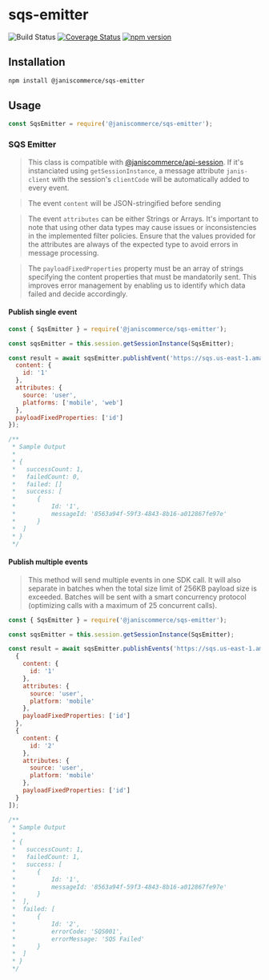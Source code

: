 # sqs-emitter

![Build Status](https://github.com/janis-commerce/sqs-emitter/workflows/Build%20Status/badge.svg)
[![Coverage Status](https://coveralls.io/repos/github/janis-commerce/sqs-emitter/badge.svg?branch=master)](https://coveralls.io/github/janis-commerce/sqs-emitter?branch=master)
[![npm version](https://badge.fury.io/js/%40janiscommerce%2Fsqs-emitter.svg)](https://www.npmjs.com/package/@janiscommerce/sqs-emitter)


## Installation
```sh
npm install @janiscommerce/sqs-emitter
```

## Usage
```js
const SqsEmitter = require('@janiscommerce/sqs-emitter');
```

### SQS Emitter

> This class is compatible with [@janiscommerce/api-session](https://npmjs.com/@janiscommerce/api-session). If it's instanciated using `getSessionInstance`, a message attribute `janis-client` with the session's `clientCode` will be automatically added to every event.

> The event `content` will be JSON-stringified before sending

> The event `attributes` can be either Strings or Arrays.  It's important to note that using other data types may cause issues or inconsistencies in the implemented filter policies. Ensure that the values provided for the attributes are always of the expected type to avoid errors in message processing.

> The `payloadFixedProperties` property must be an array of strings specifying the content properties that must be mandatorily sent. This improves error management by enabling us to identify which data failed and decide accordingly.

#### Publish single event

```js
const { SqsEmitter } = require('@janiscommerce/sqs-emitter');

const sqsEmitter = this.session.getSessionInstance(SqsEmitter);

const result = await sqsEmitter.publishEvent('https://sqs.us-east-1.amazonaws.com/123456789012/MySQSName', {
  content: {
    id: '1'
  },
  attributes: {
    source: 'user',
    platforms: ['mobile', 'web']
  },
  payloadFixedProperties: ['id']
});

/**
 * Sample Output
 *
 * {
 *   successCount: 1,
 *   failedCount: 0,
 *   failed: []
 *   success: [
 * 		{
 * 			Id: '1',
 * 			messageId: '8563a94f-59f3-4843-8b16-a012867fe97e'
 * 		}
 * 	]
 * }
 */
```

#### Publish multiple events

> This method will send multiple events in one SDK call. It will also separate in batches when the total size limit of 256KB payload size is exceeded. Batches will be sent with a smart concurrency protocol (optimizing calls with a maximum of 25 concurrent calls).

```js
const { SqsEmitter } = require('@janiscommerce/sqs-emitter');

const sqsEmitter = this.session.getSessionInstance(SqsEmitter);

const result = await sqsEmitter.publishEvents('https://sqs.us-east-1.amazonaws.com/123456789012/MySQSName', [
  {
    content: {
      id: '1'
    },
    attributes: {
      source: 'user',
      platform: 'mobile'
    },
    payloadFixedProperties: ['id']
  },
  {
    content: {
      id: '2'
    },
    attributes: {
      source: 'user',
      platform: 'mobile'
    },
    payloadFixedProperties: ['id']
  }
]);

/**
 * Sample Output
 *
 * {
 *   successCount: 1,
 *   failedCount: 1,
 *   success: [
 * 		{
 * 			Id: '1',
 * 			messageId: '8563a94f-59f3-4843-8b16-a012867fe97e'
 * 		}
 * 	],
 * 	failed: [
 * 		{
 * 			Id: '2',
 * 			errorCode: 'SQS001',
 * 			errorMessage: 'SQS Failed'
 * 		}
 * 	]
 * }
 */
```
